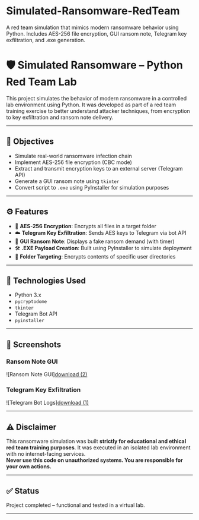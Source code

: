 # Simulated-Ransomware-RedTeam
A red team simulation that mimics modern ransomware behavior using Python. Includes AES-256 file encryption, GUI ransom note, Telegram key exfiltration, and .exe generation.
# 🛡️ Simulated Ransomware – Python Red Team Lab

This project simulates the behavior of modern ransomware in a controlled lab environment using Python. It was developed as part of a red team training exercise to better understand attacker techniques, from encryption to key exfiltration and ransom note delivery.

---

## 🎯 Objectives

- Simulate real-world ransomware infection chain
- Implement AES-256 file encryption (CBC mode)
- Extract and transmit encryption keys to an external server (Telegram API)
- Generate a GUI ransom note using `tkinter`
- Convert script to `.exe` using PyInstaller for simulation purposes

---

## ⚙️ Features

- 🔐 **AES-256 Encryption**: Encrypts all files in a target folder
- ☁️ **Telegram Key Exfiltration**: Sends AES keys to Telegram via bot API
- 💬 **GUI Ransom Note**: Displays a fake ransom demand (with timer)
- 🛠️ **.EXE Payload Creation**: Built using PyInstaller to simulate deployment
- 📁 **Folder Targeting**: Encrypts contents of specific user directories

---

## 🧰 Technologies Used

- Python 3.x
- `pycryptodome`
- `tkinter`
- Telegram Bot API
- `pyinstaller`

---

## 📸 Screenshots

### Ransom Note GUI  
![Ransom Note GUI][download (2)](https://github.com/user-attachments/assets/09232b69-bff4-4670-8693-ed9f4616de2b)


### Telegram Key Exfiltration  
![Telegram Bot Logs][download (1)](https://github.com/user-attachments/assets/6467b150-decc-48a1-9d9b-3beeb224d6b8)


---

## ⚠️ Disclaimer

This ransomware simulation was built **strictly for educational and ethical red team training purposes**. It was executed in an isolated lab environment with no internet-facing services.  
**Never use this code on unauthorized systems. You are responsible for your own actions.**

---

## ✅ Status

Project completed – functional and tested in a virtual lab.

---

